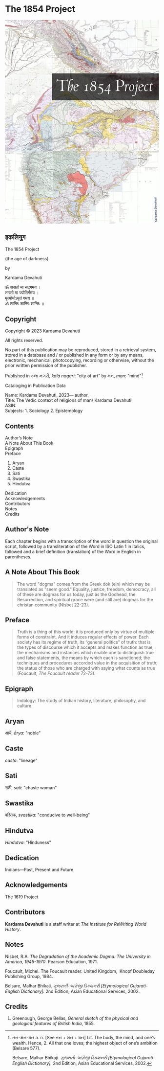 # The 1854 Project

![img](The1854Project.jpg)

## इकलियुग

The 1854 Project

(the age of darkness)<br>

by<br>

Kardama Devahuti<br>

ॐ असतो मा सद्गमय ।<br>
तमसो मा ज्योतिर्गमय ।<br>
मृत्योर्माऽमृतं गमय ॥<br>
ॐ शान्तिः शान्तिः शान्तिः ॥ <br>

## Copyright

Copyright © 2023 Kardama Devahuti

All rights reserved.

No part of this publication may be reproduced, stored in a retrieval
system, stored in a database and / or published in any form or by any
means, electronic, mechanical, photocopying, recording or otherwise,
without the prior written permission of the publisher.

Published in  કલા નગરી, *kalā nagarī*: "city of art" by મન, *man*: "mind"[^1]

Cataloging in Publication Data

Name: Kardama Devahuti, 2023— author.<br>
Title: The Vedic context of religions of man/ Kardama Devahuti<br>
ASIN:<br>
Subjects: 1. Sociology 2. Epistemology

## Contents

Author’s Note <br>
A Note About This Book <br>
Epigraph <br>
Preface <br>

1. Aryan
2. Caste
3. Sati
4. Swastika
5. Hindutva

Dedication <br>
Acknowledgements <br>
Contributors <br>
Notes <br>
Credits <br>
   
## Author's Note

Each chapter begins with a transcription of the word in question the original script, followed by a transliteration of the Word in ISO Latin 1 in italics, followed and a brief definition (translation) of the Word in English in parentheses.

## A Note About This Book

> The word "dogma" comes from the Greek dok (ein) which may be translated as "seem good."
> Equality, justice, freedom, democracy, all of these are dogmas for us today, just as
> the Godhead, the Resurrection, and spiritual grace were (and still are)
> dogmas for the christan community (Nisbet 22-23).

## Preface 	

>Truth is a thing of this world: it is produced only by virtue of multiple
>forms of constraint.  And it induces regular effects of power.  Each society
>has its regime of truth, its “general politics” of truth: that is, the types
>of discourse which it accepts and makes function as true; the mechanisms and
>instances which enable one to distinguish true and false statements, the means
>by which each is sanctioned; the techniques and procedures accorded value in
>the acquisition of truth; the status of those who are charged with saying
>what counts as true (Foucault, *The Foucault reader* 72-73).

## Epigraph 

>Indology: The study of Indian history, literature, philosophy, and culture.

## Aryan
आर्य, *ā́rya*: "noble"

## Caste
 *casta*: "lineage"

## Sati
सती, *sati*: "chaste woman"

## Swastika
वस्तिक, *svastika*: "conducive to well-being"

## Hindutva
*Hindutva*: “Hinduness"

## Dedication 

Indians—Past, Present and Future

## Acknowledgements

The 1619 Project

## Contributors 

**Kardama Devahuti** is a staff writer at *The Institute for ReWriting World History*. 

## Notes 

  Nisbet, R.A. *The Degradation of the Academic Dogma: The 
    University in America, 1945-1970*. Pearson Education, 1971.

  Foucault, Michel. The Foucault reader. United Kingdom, 
    Knopf Doubleday Publishing Group, 1984.

  Belsare, Malhar Bhikaji. *ગુજરાતી-અંગ્રેજી ડિકશનરી [Etymological
    Gujarati-English Dictionary].* 2nd Edition, Asian Educational
    Services, 2002.
    
[^1]: તન-મન-ધન a. n. [See તન + મન + ધન] Lit. The body, the mind, and
    one’s wealth. Hence, 2. All that one loves; the highest object of
    one’s ambition (Belsare 577).

    Belsare, Malhar Bhikaji. *ગુજરાતી-અંગ્રેજી ડિકશનરી [Etymological
    Gujarati-English Dictionary].* 2nd Edition, Asian Educational
    Services, 2002.

[^2]: Oxford Dictionary of English. Oxford: Oxford University Press; 2014.
    
## Credits 

1. Greenough, George Bellas, *General sketch of the physical and geological features of British India*, 1855.

